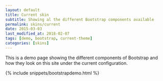 ```yaml
---
layout: default
title: Current skin
subtitle: Showing al the different Bootstrap components available
permalink: skins/current
date: 2015-03-03
last_modified_at: 2018-02-07
tags: [demo, bootstrap, current-theme]
categories: [skins]
---
```



This is a demo page showing the different components of Bootstrap and how they look on this site under the current configuration.



{% include snippets/bootstrapdemo.html  %}
